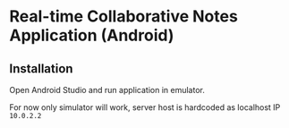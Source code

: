 # Real-time Collaborative Notes Application (Android)

## Installation

Open Android Studio and run application in emulator.

For now only simulator will work, server host is hardcoded as localhost IP `10.0.2.2`